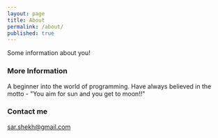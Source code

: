 ```yaml
---
layout: page
title: About
permalink: /about/
published: true
---
```


Some information about you!

### More Information

A beginner into the world of programming. Have always believed in the motto - "You aim for sun and you get to moon!!"

### Contact me

[sar.shekh@gmail.com](mailto:sar.shekh@gmail.com)
